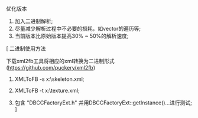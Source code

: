 优化版本

1. 加入二进制解析;
2. 尽量减少解析过程中不必要的损耗，如vector的遍历等;
3. 当前版本比原始版本提高30% ~ 50%的解析速度;

[
二进制使用方法

下载xml2fb工具将相应的xml转换为二进制形式(https://github.com/puckery/xml2fb) 

1. XMLToFB -s x:\skeleton.xml;

2. XMLToFB -t x:\texture.xml;

3. 包含 "DBCCFactoryExt.h" 并用DBCCFactoryExt::getInstance()...进行测试;
]
